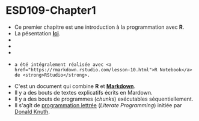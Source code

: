 # ESD109-Chapter1
* Ce premier chapitre est une introduction à la programmation avec **R**.
* La pésentation <a href="Applied_Econometrics_with_R.pdf"><strong>Ici</strong></a>.</span>
* 
*  
*   
*     a été intégralement réalisée avec <a href="https://rmarkdown.rstudio.com/lesson-10.html">R Notebook</a> de <strong>RStudio</strong>.
* C'est un document qui combine **R** et <a href="https://fr.m.wikipedia.org/wiki/Markdown"><strong>Markdown</strong></a>.</span>
* Il y a des bouts de textes explicatifs écrits en Mardown.
* Il y a des bouts de programmes (*chunks*) exécutables séquentiellement.
* Il s'agît de  <a href="https://fr.m.wikipedia.org/wiki/Programmation_lettrée">programmation </a><span><a href="https://fr.m.wikipedia.org/wiki/Programmation_lettrée">lettrée</a> (*Literate Programming*) <span>initiée par </span><a href="https://fr.m.wikipedia.org/wiki/Donald_Knuth" title="Donald Knuth">Donald Knuth</a>.

<!--stackedit_data:
eyJoaXN0b3J5IjpbLTIxMzI1OTUxOSwxMzIzMzg0MzgzXX0=
-->
